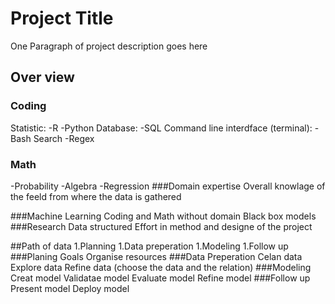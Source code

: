 # Project Title

One Paragraph of project description goes here

## Over view

### Coding

Statistic:
-R
-Python
Database:
-SQL
Command line interdface (terminal):
-Bash
Search
-Regex
### Math
-Probability
-Algebra
-Regression
###Domain expertise
Overall knowlage of the feeld from where the data is gathered
  
###Machine Learning
Coding and Math without domain
Black box models
###Research
Data structured
Effort in method and designe of the project

##Path of data
1.Planning
1.Data preperation
1.Modeling
1.Follow up
###Planing
Goals
Organise resources
###Data Preperation
Celan data
Explore data 
Refine data (choose the data and the relation)
###Modeling
Creat model
Validatae model
Evaluate model
Refine model
###Follow up
Present model
Deploy model
